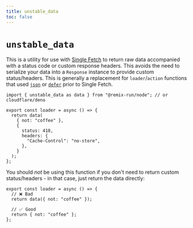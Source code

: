 ```yaml
---
title: unstable_data
toc: false
---
```


# `unstable_data`

This is a utility for use with [Single Fetch][single-fetch] to return raw data accompanied with a status code or custom response headers. This avoids the need to serialize your data into a `Response` instance to provide custom status/headers. This is generally a replacement for `loader`/`action` functions that used [`json`][json] or [`defer`][defer] prior to Single Fetch.

```tsx
import { unstable_data as data } from "@remix-run/node"; // or cloudflare/deno

export const loader = async () => {
  return data(
    { not: "coffee" },
    {
      status: 418,
      headers: {
        "Cache-Control": "no-store",
      },
    }
  );
};
```

You should _not_ be using this function if you don't need to return custom status/headers - in that case, just return the data directly:

```tsx
export const loader = async () => {
  // ❌ Bad
  return data({ not: "coffee" });

  // ✅ Good
  return { not: "coffee" };
};
```

[single-fetch]: ../guides/single-fetch
[json]: ./json
[defer]: ./defer
